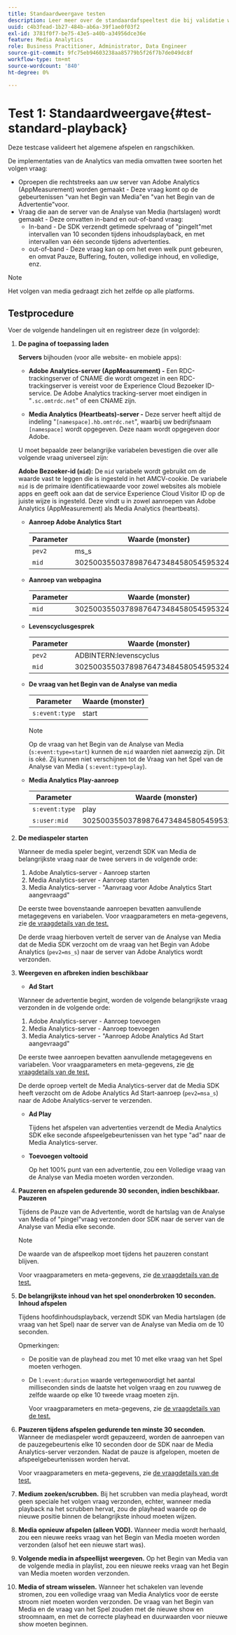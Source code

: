 ```yaml
---
title: Standaardweergave testen
description: Leer meer over de standaardafspeeltest die bij validatie wordt gebruikt.
uuid: c4b3fead-1b27-484b-ab6a-39f1ae0f03f2
exl-id: 3781f0f7-be75-43e5-a40b-a34956dce36e
feature: Media Analytics
role: Business Practitioner, Administrator, Data Engineer
source-git-commit: 9fc75eb94603238aa85779b5f26f7b7de049dc8f
workflow-type: tm+mt
source-wordcount: '840'
ht-degree: 0%

---
```


# Test 1: Standaardweergave{#test-standard-playback}

Deze testcase valideert het algemene afspelen en rangschikken.

De implementaties van de Analytics van media omvatten twee soorten het volgen vraag:
* Oproepen die rechtstreeks aan uw server van Adobe Analytics (AppMeasurement) worden gemaakt - Deze vraag komt op de gebeurtenissen &quot;van het Begin van Media&quot;en &quot;van het Begin van de Advertentie&quot;voor.
* Vraag die aan de server van de Analyse van Media (hartslagen) wordt gemaakt - Deze omvatten in-band en out-of-band vraag:
   * In-band - De SDK verzendt getimede spelvraag of &quot;pingelt&quot;met intervallen van 10 seconden tijdens inhoudsplayback, en met intervallen van één seconde tijdens advertenties.
   * out-of-band - Deze vraag kan op om het even welk punt gebeuren, en omvat Pauze, Buffering, fouten, volledige inhoud, en volledige, enz.

>[!NOTE]
>Het volgen van media gedraagt zich het zelfde op alle platforms.

## Testprocedure

Voer de volgende handelingen uit en registreer deze (in volgorde):

1. **De pagina of toepassing laden**

   **Servers**  bijhouden (voor alle website- en mobiele apps):

   * **Adobe Analytics-server (AppMeasurement) -** Een RDC-trackingserver of CNAME die wordt omgezet in een RDC-trackingserver is vereist voor de Experience Cloud Bezoeker ID-service. De Adobe Analytics tracking-server moet eindigen in &quot;`.sc.omtrdc.net`&quot; of een CNAME zijn.

   * **Media Analytics (Heartbeats)-server -** Deze server heeft altijd de indeling &quot;`[namespace].hb.omtrdc.net`&quot;, waarbij uw bedrijfsnaam  `[namespace]` wordt opgegeven. Deze naam wordt opgegeven door Adobe.

   U moet bepaalde zeer belangrijke variabelen bevestigen die over alle volgende vraag universeel zijn:

   **Adobe Bezoeker-id (`mid`):** De  `mid` variabele wordt gebruikt om de waarde vast te leggen die is ingesteld in het AMCV-cookie. De variabele `mid` is de primaire identificatiewaarde voor zowel websites als mobiele apps en geeft ook aan dat de service Experience Cloud Visitor ID op de juiste wijze is ingesteld. Deze vindt u in zowel aanroepen van Adobe Analytics (AppMeasurement) als Media Analytics (heartbeats).

   * **Aanroep Adobe Analytics Start**

      | Parameter | Waarde (monster) |
      |---|---|
      | `pev2` | ms_s |
      | `mid` | 3025003550378987647348458054595324209 |

   * **Aanroep van webpagina**

      | Parameter | Waarde (monster) |
      |---|---|
      | `mid` | 3025003550378987647348458054595324209 |

   * **Levenscyclusgesprek**

      | Parameter | Waarde (monster) |
      |---|---|
      | `pev2` | ADBINTERN:levenscyclus |
      | `mid` | 3025003550378987647348458054595324209 |

   * **De vraag van het Begin van de Analyse van media**

      | Parameter | Waarde (monster) |
      |---|---|
      | `s:event:type` | start |

      >[!NOTE]
      >
      >Op de vraag van het Begin van de Analyse van Media (`s:event:type=start`) kunnen de `mid` waarden niet aanwezig zijn. Dit is oké. Zij kunnen niet verschijnen tot de Vraag van het Spel van de Analyse van Media ( `s:event:type=play`).

   * **Media Analytics Play-aanroep**

      | Parameter | Waarde (monster) |
      |---|---|
      | `s:event:type` | play |
      | `s:user:mid` | 3025003550378987647348458054595324209 |


1. **De mediaspeler starten**

   Wanneer de media speler begint, verzendt SDK van Media de belangrijkste vraag naar de twee servers in de volgende orde:

   1. Adobe Analytics-server - Aanroep starten
   1. Media Analytics-server - Aanroep starten
   1. Media Analytics-server - &quot;Aanvraag voor Adobe Analytics Start aangevraagd&quot;

   De eerste twee bovenstaande aanroepen bevatten aanvullende metagegevens en variabelen. Voor vraagparameters en meta-gegevens, zie [de vraagdetails van de test.](/help/sdk-implement/validation/test-call-details.md#start-the-media-player)

   De derde vraag hierboven vertelt de server van de Analyse van Media dat de Media SDK verzocht om de vraag van het Begin van Adobe Analytics (`pev2=ms_s`) naar de server van Adobe Analytics wordt verzonden.

1. **Weergeven en afbreken indien beschikbaar**

   * **Ad Start**

   Wanneer de advertentie begint, worden de volgende belangrijkste vraag verzonden in de volgende orde:

   1. Adobe Analytics-server - Aanroep toevoegen
   1. Media Analytics-server - Aanroep toevoegen
   1. Media Analytics-server - &quot;Aanroep Adobe Analytics Ad Start aangevraagd&quot;

   De eerste twee aanroepen bevatten aanvullende metagegevens en variabelen. Voor vraagparameters en meta-gegevens, zie [de vraagdetails van de test.](/help/sdk-implement/validation/test-call-details.md#view-ad-playback)

   De derde oproep vertelt de Media Analytics-server dat de Media SDK heeft verzocht om de Adobe Analytics Ad Start-aanroep (`pev2=msa_s`) naar de Adobe Analytics-server te verzenden.

   * **Ad Play**

      Tijdens het afspelen van advertenties verzendt de Media Analytics SDK elke seconde afspeelgebeurtenissen van het type &quot;ad&quot; naar de Media Analytics-server.

   * **Toevoegen voltooid**

      Op het 100% punt van een advertentie, zou een Volledige vraag van de Analyse van Media moeten worden verzonden.



1. **Pauzeren en afspelen gedurende 30 seconden, indien beschikbaar.**   **Pauzeren**

   Tijdens de Pauze van de Advertentie, wordt de hartslag van de Analyse van Media of &quot;pingel&quot;vraag verzonden door SDK naar de server van de Analyse van Media elke seconde.

   >[!NOTE]
   >
   >De waarde van de afspeelkop moet tijdens het pauzeren constant blijven.

   Voor vraagparameters en meta-gegevens, zie [de vraagdetails van de test.](/help/sdk-implement/validation/test-call-details.md#ma-ad-pause-call)

1. **De belangrijkste inhoud van het spel ononderbroken 10 seconden.**   **Inhoud afspelen**

   Tijdens hoofdinhoudsplayback, verzendt SDK van Media hartslagen (de vraag van het Spel) naar de server van de Analyse van Media om de 10 seconden.

   Opmerkingen:

   * De positie van de playhead zou met 10 met elke vraag van het Spel moeten verhogen.
   * De `l:event:duration` waarde vertegenwoordigt het aantal milliseconden sinds de laatste het volgen vraag en zou ruwweg de zelfde waarde op elke 10 tweede vraag moeten zijn.

      Voor vraagparameters en meta-gegevens, zie [de vraagdetails van de test.](/help/sdk-implement/validation/test-call-details.md#play-main-content)

1. **Pauzeren tijdens afspelen gedurende ten minste 30 seconden.** Wanneer de mediaspeler wordt gepauzeerd, worden de aanroepen van de pauzegebeurtenis elke 10 seconden door de SDK naar de Media Analytics-server verzonden. Nadat de pauze is afgelopen, moeten de afspeelgebeurtenissen worden hervat.

   Voor vraagparameters en meta-gegevens, zie [de vraagdetails van de test.](/help/sdk-implement/validation/test-call-details.md#pause-main-content)

1. **Medium zoeken/scrubben.** Bij het scrubben van media playhead, wordt geen speciale het volgen vraag verzonden, echter, wanneer media playback na het scrubben hervat, zou de playhead waarde op de nieuwe positie binnen de belangrijkste inhoud moeten wijzen.

1. **Media opnieuw afspelen (alleen VOD).** Wanneer media wordt herhaald, zou een nieuwe reeks vraag van het Begin van Media moeten worden verzonden (alsof het een nieuwe start was).

1. **Volgende media in afspeellijst weergeven.** Op het Begin van Media van de volgende media in playlist, zou een nieuwe reeks vraag van het Begin van Media moeten worden verzonden.

1. **Media of stream wisselen.** Wanneer het schakelen van levende stromen, zou een volledige vraag van Media Analytics voor de eerste stroom niet moeten worden verzonden. De vraag van het Begin van Media en de vraag van het Spel zouden met de nieuwe show en stroomnaam, en met de correcte playhead en duurwaarden voor nieuwe show moeten beginnen.
